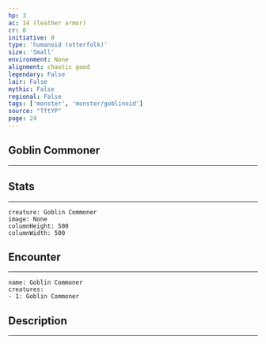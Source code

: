 ```yaml
---
hp: 3
ac: 14 (leather armor)
cr: 0
initiative: 0
type: 'humanoid (otterfolk)'    
size: 'Small'
environment: None
alignment: chaotic good
legendary: False
lair: False
mythic: False
regional: False
tags: ['monster', 'monster/goblinoid']
source: "TftYP"
page: 24
---
```


## Goblin Commoner
---



## Stats
---

```statblock
creature: Goblin Commoner
image: None
columnHeight: 500
columnWidth: 500
```

## Encounter
---

```encounter-table
name: Goblin Commoner
creatures:
- 1: Goblin Commoner
```

## Description
---




